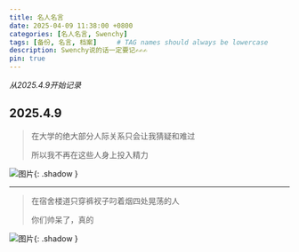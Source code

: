```yaml
---
title: 名人名言
date: 2025-04-09 11:38:00 +0800
categories: [名人名言, Swenchy]
tags: [备份, 名言, 档案]     # TAG names should always be lowercase
description: Swenchy说的话一定要记✍️✍️✍️
pin: true
---
```



*从2025.4.9开始记录*

## 2025.4.9

>在大学的绝大部分人际关系只会让我猜疑和难过
>
>所以我不再在这些人身上投入精力

![图片](https://calcobalt.icu/files/47000/IMG_5354.jpeg){: .shadow }


--------------------


>在宿舍楼道只穿裤衩子叼着烟四处晃荡的人
>
>你们帅呆了，真的

![图片](https://calcobalt.icu/files/47000/IMG_5355.jpeg){: .shadow }

